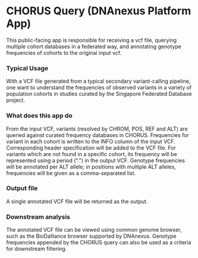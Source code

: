 <!-- dx-header -->
# CHORUS Query (DNAnexus Platform App)

This public-facing app is responsible for receiving a vcf file, querying multiple cohort databases in a federated way, and annotating genotype frequencies of cohorts to the original input vcf.

### Typical Usage
With a VCF file generated from a typical secondary variant-calling pipeline, one want to understand the frequencies of observed variants in a variety of population cohorts in studies curated by the Singapore Federated Database project.

### What does this app do
From the input VCF, variants (resolved by CHROM, POS, REF and ALT) are queried against curated frequency databases in CHORUS. Frequencies for variant in each cohort is written to the INFO column of the input VCF. Corresponding header specification will be added to the VCF file. For variants which are not found in a specific cohort, its frequency will be represented using a period (".") in the output VCF. Genotype frequencies will be annotated per ALT allele; in positions with multiple ALT alleles, frequencies will be given as a comma-separated list.

### Output file
A single annotated VCF file will be returned as the output.

### Downstream analysis
The annotated VCF file can be viewed  using common genome browser, such as the BioDalliance browser supported by DNAnexus. Genotype frequencies appended by the CHORUS query can also be used as a criteria for downstream filtering.
